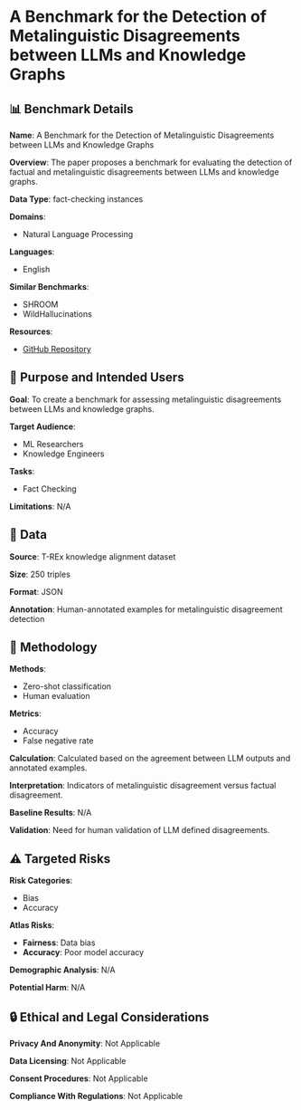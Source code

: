 # A Benchmark for the Detection of Metalinguistic Disagreements between LLMs and Knowledge Graphs

## 📊 Benchmark Details

**Name**: A Benchmark for the Detection of Metalinguistic Disagreements between LLMs and Knowledge Graphs

**Overview**: The paper proposes a benchmark for evaluating the detection of factual and metalinguistic disagreements between LLMs and knowledge graphs.

**Data Type**: fact-checking instances

**Domains**:
- Natural Language Processing

**Languages**:
- English

**Similar Benchmarks**:
- SHROOM
- WildHallucinations

**Resources**:
- [GitHub Repository](https://github.com/bradleypallen/trex-metalinguistic-disagreement)

## 🎯 Purpose and Intended Users

**Goal**: To create a benchmark for assessing metalinguistic disagreements between LLMs and knowledge graphs.

**Target Audience**:
- ML Researchers
- Knowledge Engineers

**Tasks**:
- Fact Checking

**Limitations**: N/A

## 💾 Data

**Source**: T-REx knowledge alignment dataset

**Size**: 250 triples

**Format**: JSON

**Annotation**: Human-annotated examples for metalinguistic disagreement detection

## 🔬 Methodology

**Methods**:
- Zero-shot classification
- Human evaluation

**Metrics**:
- Accuracy
- False negative rate

**Calculation**: Calculated based on the agreement between LLM outputs and annotated examples.

**Interpretation**: Indicators of metalinguistic disagreement versus factual disagreement.

**Baseline Results**: N/A

**Validation**: Need for human validation of LLM defined disagreements.

## ⚠️ Targeted Risks

**Risk Categories**:
- Bias
- Accuracy

**Atlas Risks**:
- **Fairness**: Data bias
- **Accuracy**: Poor model accuracy

**Demographic Analysis**: N/A

**Potential Harm**: N/A

## 🔒 Ethical and Legal Considerations

**Privacy And Anonymity**: Not Applicable

**Data Licensing**: Not Applicable

**Consent Procedures**: Not Applicable

**Compliance With Regulations**: Not Applicable
